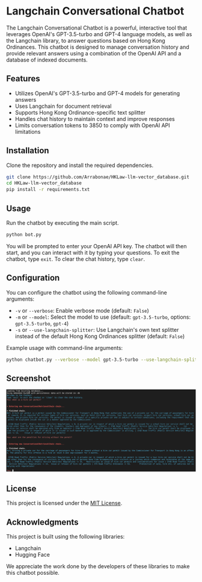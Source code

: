 # Langchain Conversational Chatbot

The Langchain Conversational Chatbot is a powerful, interactive tool that leverages OpenAI's GPT-3.5-turbo and GPT-4 language models, as well as the Langchain library, to answer questions based on Hong Kong Ordinances. This chatbot is designed to manage conversation history and provide relevant answers using a combination of the OpenAI API and a database of indexed documents.

## Features

- Utilizes OpenAI's GPT-3.5-turbo and GPT-4 models for generating answers
- Uses Langchain for document retrieval
- Supports Hong Kong Ordinance-specific text splitter
- Handles chat history to maintain context and improve responses
- Limits conversation tokens to 3850 to comply with OpenAI API limitations

## Installation

Clone the repository and install the required dependencies.

```bash
git clone https://github.com/Arrabonae/HKLaw-llm-vector_database.git
cd HKLaw-llm-vector_database
pip install -r requirements.txt
```

## Usage

Run the chatbot by executing the main script.

```bash
python bot.py
```

You will be prompted to enter your OpenAI API key. The chatbot will then start, and you can interact with it by typing your questions. To exit the chatbot, type `exit`. To clear the chat history, type `clear`.

## Configuration

You can configure the chatbot using the following command-line arguments:

- `-v` or `--verbose`: Enable verbose mode (default: `False`)
- `-m` or `--model`: Select the model to use (default: `gpt-3.5-turbo`, options: `gpt-3.5-turbo`, `gpt-4`)
- `-s` or `--use-langchain-splitter`: Use Langchain's own text splitter instead of the default Hong Kong Ordinances splitter (default: `False`)

Example usage with command-line arguments:

```bash
python chatbot.py --verbose --model gpt-3.5-turbo --use-langchain-splitter
```

## Screenshot
![Screenshot](assets/Screenshot.png)

## License

This project is licensed under the [MIT License](LICENSE).

## Acknowledgments

This project is built using the following libraries:

- Langchain
- Hugging Face

We appreciate the work done by the developers of these libraries to make this chatbot possible.
